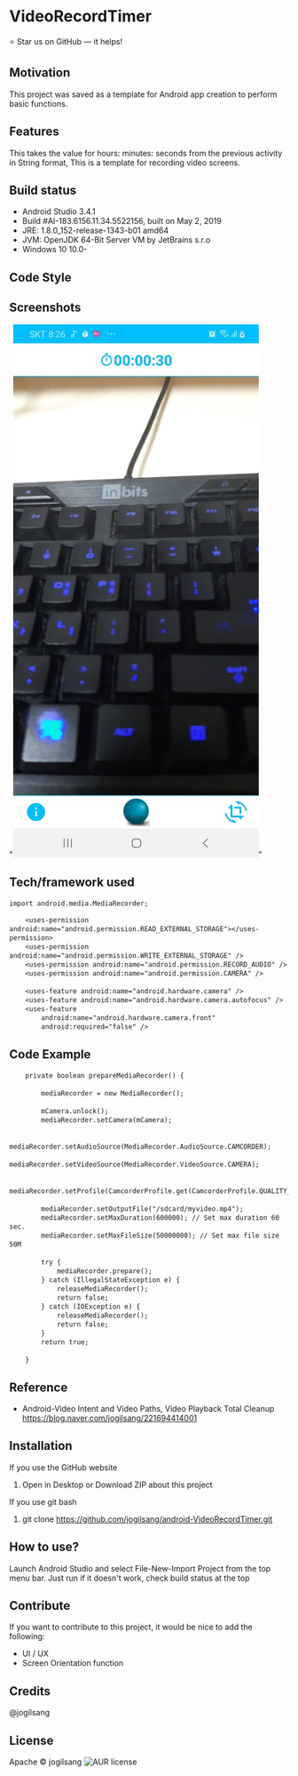 
# VideoRecordTimer
⭐️ Star us on GitHub — it helps!

## Motivation
This project was saved as a template for Android app creation to perform basic functions.

## Features
This takes the value for hours: minutes: seconds from the previous activity in String format,
This is a template for recording video screens.

## Build status
- Android Studio 3.4.1  
- Build #AI-183.6156.11.34.5522156, built on May 2, 2019  
- JRE: 1.8.0_152-release-1343-b01 amd64  
- JVM: OpenJDK 64-Bit Server VM by JetBrains s.r.o  
- Windows 10 10.0-  

## Code Style


## Screenshots
"![](/intro.jpg)"

## Tech/framework used
```
import android.media.MediaRecorder;
```

```
    <uses-permission android:name="android.permission.READ_EXTERNAL_STORAGE"></uses-permission>
    <uses-permission android:name="android.permission.WRITE_EXTERNAL_STORAGE" />
    <uses-permission android:name="android.permission.RECORD_AUDIO" />
    <uses-permission android:name="android.permission.CAMERA" />

    <uses-feature android:name="android.hardware.camera" />
    <uses-feature android:name="android.hardware.camera.autofocus" />
    <uses-feature
        android:name="android.hardware.camera.front"
        android:required="false" />
```

## Code Example
```
    private boolean prepareMediaRecorder() {

        mediaRecorder = new MediaRecorder();

        mCamera.unlock();
        mediaRecorder.setCamera(mCamera);

        mediaRecorder.setAudioSource(MediaRecorder.AudioSource.CAMCORDER);
        mediaRecorder.setVideoSource(MediaRecorder.VideoSource.CAMERA);

        mediaRecorder.setProfile(CamcorderProfile.get(CamcorderProfile.QUALITY_720P));

        mediaRecorder.setOutputFile("/sdcard/myvideo.mp4");
        mediaRecorder.setMaxDuration(600000); // Set max duration 60 sec.
        mediaRecorder.setMaxFileSize(50000000); // Set max file size 50M

        try {
            mediaRecorder.prepare();
        } catch (IllegalStateException e) {
            releaseMediaRecorder();
            return false;
        } catch (IOException e) {
            releaseMediaRecorder();
            return false;
        }
        return true;

    }
```

## Reference
- Android-Video Intent and Video Paths, Video Playback Total Cleanup
https://blog.naver.com/jogilsang/221694414001  

## Installation
If you use the GitHub website
1. Open in Desktop or Download ZIP about this project

If you use git bash
1. git clone https://github.com/jogilsang/android-VideoRecordTimer.git

## How to use?
Launch Android Studio and select File-New-Import Project from the top menu bar. Just run
if it doesn't work, check build status at the top

## Contribute
If you want to contribute to this project, it would be nice to add the following:
- UI / UX
- Screen Orientation function

## Credits
@jogilsang

## License
Apache © jogilsang
![AUR license](https://img.shields.io/aur/license/VideoRecordTimer)
